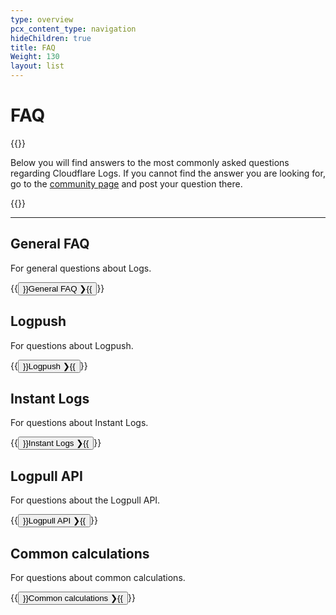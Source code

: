 ```yaml
---
type: overview
pcx_content_type: navigation
hideChildren: true
title: FAQ
Weight: 130
layout: list
---
```


# FAQ

{{<content-column>}}

Below you will find answers to the most commonly asked questions regarding Cloudflare Logs. If you cannot find the answer you are looking for, go to the [community page](https://community.Khulnasoft.com/) and post your question there.

{{</content-column>}}

---------------

## General FAQ

For general questions about Logs.

{{<button type="primary" href="/logs/faq/general-faq/">}}General FAQ  ❯{{</button>}}

## Logpush

For questions about Logpush.

{{<button type="primary"  href="/logs/faq/logpush/">}}Logpush  ❯{{</button>}}

## Instant Logs

For questions about Instant Logs.

{{<button type="primary"  href="/logs/faq/instant-logs/">}}Instant Logs ❯{{</button>}}

## Logpull API

For questions about the Logpull API.

{{<button type="primary" href="/logs/faq/logpull-api/">}}Logpull API ❯{{</button>}}

## Common calculations

For questions about common calculations.

{{<button type="primary"  href="/logs/faq/common-calculations/">}}Common calculations ❯{{</button>}}
